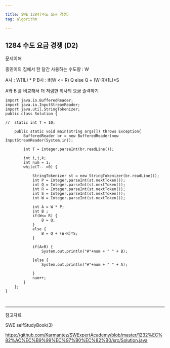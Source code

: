 ```yaml
---

title: SWE 1284(수도 요금 경쟁)
tag: algorithm

---
```



## 1284 수도 요금 경쟁 (D2)

문제이해 

종민이의 집에서 한 달간 사용하는 수도량 : W


A사 : W(1L) * P
B사 : if(W <= R) Q else Q + (W-R)(1L)*S

A와 B 를 비교해서 더 저렴한 회사의 요금 출력하기

```
import java.io.BufferedReader;
import java.io.InputStreamReader;
import java.util.StringTokenizer;
public class Solution {
	
//	static int T = 10;
	
	public static void main(String args[]) throws Exception{
		BufferedReader br = new BufferedReader(new InputStreamReader(System.in));
		
		int T = Integer.parseInt(br.readLine());
		
		int i,j,k;
		int num = 1;
		while(T-- >0) {
			
			StringTokenizer st = new StringTokenizer(br.readLine());
			int P = Integer.parseInt(st.nextToken());
			int Q = Integer.parseInt(st.nextToken());
			int R = Integer.parseInt(st.nextToken());
			int S = Integer.parseInt(st.nextToken());
			int W = Integer.parseInt(st.nextToken());
			
			int A = W * P;
			int B ;
			if(W<= R) {
				B = Q;
			}
			else {
				B = Q + (W-R)*S;
			}
			
			if(A>B) {
				System.out.println("#"+num + " " + B);
				
			}else {
				System.out.println("#"+num + " " + A);
				
			}
			num++;
		}		
	};
}
				


```
- - -
 
참고자료 

SWE selfStudyBook(3)

https://github.com/Karmantez/SWExpertAcademy/blob/master/1232%EC%82%AC%EC%B9%99%EC%97%B0%EC%82%B0/src/Solution.java